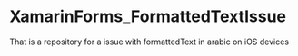 # XamarinForms_FormattedTextIssue
That is a repository for a issue with formattedText in arabic on iOS devices
